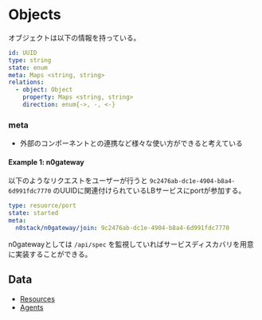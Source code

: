 # Objects

オブジェクトは以下の情報を持っている。

```yaml
id: UUID
type: string
state: enum
meta: Maps <string, string>
relations:
  - object: Object
    property: Maps <string, string>
    direction: enum{->, -, <-}
```

### meta

- 外部のコンポーネントとの連携など様々な使い方ができると考えている

#### Example 1: n0gateway

以下のようなリクエストをユーザーが行うと `9c2476ab-dc1e-4904-b8a4-6d991fdc7770` のUUIDに関連付けられているLBサービスにportが参加する。

```yaml
type: resuorce/port
state: started
meta:
  n0stack/n0gateway/join: 9c2476ab-dc1e-4904-b8a4-6d991fdc7770
```

n0gatewayとしては `/api/spec` を監視していればサービスディスカバリを用意に実装することができる。

## Data

- [Resources](resources.md)
- [Agents](agents.md)
